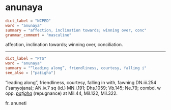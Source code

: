 # anunaya

``` toml
dict_label = "NCPED"
word = "anunaya"
summary = "affection, inclination towards; winning over, conc"
grammar_comment = "masculine"
```

affection, inclination towards; winning over, conciliation.

--------------------

``` toml
dict_label = "PTS"
word = "anunaya"
summary = "“leading along”, friendliness, courtesy, falling i"
see_also = ["paṭigha"]
```

“leading along”, friendliness, courtesy, falling in with, fawning DN.iii.254 (˚saṃyojana); AN.iv.7 sq (id.) MN.i.191; Dhs.1059; Vb.145; Ne.79; combd. w opp. *[paṭigha](paṭigha.md)* (repugnance) at Mil.44, Mil.122, Mil.322.

fr. anuneti

